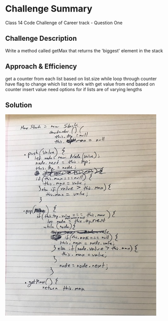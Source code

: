# Challenge Summary
Class 14 Code Challenge of Career track - Question One

## Challenge Description
Write a method called getMax that returns the 'biggest' element in the stack

## Approach & Efficiency
get a counter from each list based on list.size
while loop through counter
have  flag to change which list to work with
get value from end based on counter
insert value
need options for if lists are of varying lengths


## Solution
![mergeLists Whiteboard](image1.jpeg)